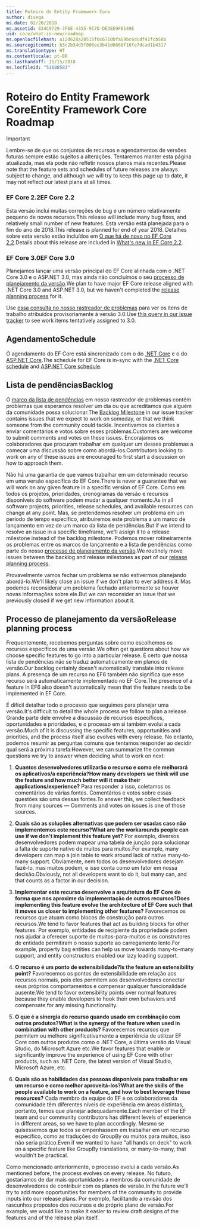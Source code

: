 ```yaml
---
title: Roteiro do Entity Framework Core
author: divega
ms.date: 02/20/2018
ms.assetid: 834C9729-7F6E-4355-917D-DE3EE9FE149E
uid: core/what-is-new/roadmap
ms.openlocfilehash: a12d628a28515f0c6710bfa59bc6dcdf41fcb58b
ms.sourcegitcommit: b3c2b34d5f006ee3b41d6668f16fe7dcad1b4317
ms.translationtype: HT
ms.contentlocale: pt-BR
ms.lasthandoff: 11/15/2018
ms.locfileid: "51688583"
---
```

# <a name="entity-framework-core-roadmap"></a><span data-ttu-id="2612c-102">Roteiro do Entity Framework Core</span><span class="sxs-lookup"><span data-stu-id="2612c-102">Entity Framework Core Roadmap</span></span>

> [!IMPORTANT]
> <span data-ttu-id="2612c-103">Lembre-se de que os conjuntos de recursos e agendamentos de versões futuras sempre estão sujeitos a alterações. Tentaremos manter esta página atualizada, mas ela pode não refletir nossos planos mais recentes.</span><span class="sxs-lookup"><span data-stu-id="2612c-103">Please note that the feature sets and schedules of future releases are always subject to change, and although we will try to keep this page up to date, it may not reflect our latest plans at all times.</span></span>

### <a name="ef-core-22"></a><span data-ttu-id="2612c-104">EF Core 2.2</span><span class="sxs-lookup"><span data-stu-id="2612c-104">EF Core 2.2</span></span>

<span data-ttu-id="2612c-105">Esta versão inclui muitas correções de bug e um número relativamente pequeno de novos recursos.</span><span class="sxs-lookup"><span data-stu-id="2612c-105">This release will include many bug fixes, and relatively small number of new features.</span></span> <span data-ttu-id="2612c-106">Esta versão está planejada para o fim do ano de 2018.</span><span class="sxs-lookup"><span data-stu-id="2612c-106">This release is planned for end of year 2018.</span></span> <span data-ttu-id="2612c-107">Detalhes sobre esta versão estão incluídos em [O que há de novo no EF Core 2.2](xref:core/what-is-new/ef-core-2.2).</span><span class="sxs-lookup"><span data-stu-id="2612c-107">Details about this release are included in [What's new in EF Core 2.2](xref:core/what-is-new/ef-core-2.2).</span></span> 

### <a name="ef-core-30"></a><span data-ttu-id="2612c-108">EF Core 3.0</span><span class="sxs-lookup"><span data-stu-id="2612c-108">EF Core 3.0</span></span>

<span data-ttu-id="2612c-109">Planejamos lançar uma versão principal do EF Core alinhada com o .NET Core 3.0 e o ASP.NET 3.0, mas ainda não concluímos o seu [processo de planejamento da versão](#release-planning-process).</span><span class="sxs-lookup"><span data-stu-id="2612c-109">We plan to have major EF Core release aligned with .NET Core 3.0 and ASP.NET 3.0, but we haven't completed the [release planning process](#release-planning-process) for it.</span></span>

<span data-ttu-id="2612c-110">Use [essa consulta no nosso rastreador de problemas](https://github.com/aspnet/EntityFrameworkCore/issues?q=is%3Aopen+is%3Aissue+milestone%3A3.0.0+sort%3Areactions-%2B1-desc) para ver os itens de trabalho atribuídos provisoriamente à versão 3.0.</span><span class="sxs-lookup"><span data-stu-id="2612c-110">Use [this query in our issue tracker](https://github.com/aspnet/EntityFrameworkCore/issues?q=is%3Aopen+is%3Aissue+milestone%3A3.0.0+sort%3Areactions-%2B1-desc) to see work items tentatively assigned to 3.0.</span></span>

## <a name="schedule"></a><span data-ttu-id="2612c-111">Agendamento</span><span class="sxs-lookup"><span data-stu-id="2612c-111">Schedule</span></span>

<span data-ttu-id="2612c-112">O agendamento do EF Core está sincronizado com o do [.NET Core](https://github.com/dotnet/core/blob/master/roadmap.md) e o do [ASP.NET Core](https://github.com/aspnet/Home/wiki/Roadmap).</span><span class="sxs-lookup"><span data-stu-id="2612c-112">The schedule for EF Core is in-sync with the [.NET Core schedule](https://github.com/dotnet/core/blob/master/roadmap.md) and [ASP.NET Core schedule](https://github.com/aspnet/Home/wiki/Roadmap).</span></span>

## <a name="backlog"></a><span data-ttu-id="2612c-113">Lista de pendências</span><span class="sxs-lookup"><span data-stu-id="2612c-113">Backlog</span></span>

<span data-ttu-id="2612c-114">O [marco da lista de pendências](https://github.com/aspnet/EntityFrameworkCore/issues?q=is%3Aopen+is%3Aissue+milestone%3ABacklog+sort%3Areactions-%2B1-desc) em nosso rastreador de problemas contém problemas que esperamos resolver um dia ou que acreditamos que alguém da comunidade possa solucionar.</span><span class="sxs-lookup"><span data-stu-id="2612c-114">The [Backlog Milestone](https://github.com/aspnet/EntityFrameworkCore/issues?q=is%3Aopen+is%3Aissue+milestone%3ABacklog+sort%3Areactions-%2B1-desc) in our issue tracker contains issues that we expect to work on someday, or that we think someone from the community could tackle.</span></span>
<span data-ttu-id="2612c-115">Incentivamos os clientes a enviar comentários e votos sobre esses problemas.</span><span class="sxs-lookup"><span data-stu-id="2612c-115">Customers are welcome to submit comments and votes on these issues.</span></span>
<span data-ttu-id="2612c-116">Encorajamos os colaboradores que procuram trabalhar em qualquer um desses problemas a começar uma discussão sobre como abordá-los.</span><span class="sxs-lookup"><span data-stu-id="2612c-116">Contributors looking to work on any of these issues are encouraged to first start a discussion on how to approach them.</span></span>

<span data-ttu-id="2612c-117">Não há uma garantia de que vamos trabalhar em um determinado recurso em uma versão específica do EF Core.</span><span class="sxs-lookup"><span data-stu-id="2612c-117">There is never a guarantee that we will work on any given feature in a specific version of EF Core.</span></span>
<span data-ttu-id="2612c-118">Como em todos os projetos, prioridades, cronogramas da versão e recursos disponíveis do software podem mudar a qualquer momento.</span><span class="sxs-lookup"><span data-stu-id="2612c-118">As in all software projects, priorities, release schedules, and available resources can change at any point.</span></span>
<span data-ttu-id="2612c-119">Mas, se pretendemos resolver um problema em um período de tempo específico, atribuiremos este problema a um marco de lançamento em vez de um marco da lista de pendências.</span><span class="sxs-lookup"><span data-stu-id="2612c-119">But if we intend to resolve an issue in a specific timeframe, we'll assign it to a release milestone instead of the backlog milestone.</span></span>
<span data-ttu-id="2612c-120">Podemos mover rotineiramente os problemas entre os marcos de lançamento e a lista de pendências como parte do nosso [processo de planejamento da versão](#release-planning-process).</span><span class="sxs-lookup"><span data-stu-id="2612c-120">We routinely move issues between the backlog and release milestones as part of our [release planning process](#release-planning-process).</span></span>

<span data-ttu-id="2612c-121">Provavelmente vamos fechar um problema se não estivermos planejando abordá-lo.</span><span class="sxs-lookup"><span data-stu-id="2612c-121">We'll likely close an issue if we don't plan to ever address it.</span></span>
<span data-ttu-id="2612c-122">Mas podemos reconsiderar um problema fechado anteriormente se houver novas informações sobre ele.</span><span class="sxs-lookup"><span data-stu-id="2612c-122">But we can reconsider an issue that we previously closed if we get new information about it.</span></span>

## <a name="release-planning-process"></a><span data-ttu-id="2612c-123">Processo de planejamento da versão</span><span class="sxs-lookup"><span data-stu-id="2612c-123">Release planning process</span></span>

<span data-ttu-id="2612c-124">Frequentemente, recebemos perguntas sobre como escolhemos os recursos específicos de uma versão.</span><span class="sxs-lookup"><span data-stu-id="2612c-124">We often get questions about how we choose specific features to go into a particular release.</span></span>
<span data-ttu-id="2612c-125">É certo que nossa lista de pendências não se traduz automaticamente em planos de versão.</span><span class="sxs-lookup"><span data-stu-id="2612c-125">Our backlog certainly doesn't automatically translate into release plans.</span></span>
<span data-ttu-id="2612c-126">A presença de um recurso no EF6 também não significa que esse recurso será automaticamente implementado no EF Core.</span><span class="sxs-lookup"><span data-stu-id="2612c-126">The presence of a feature in EF6 also doesn't automatically mean that the feature needs to be implemented in EF Core.</span></span>

<span data-ttu-id="2612c-127">É difícil detalhar todo o processo que seguimos para planejar uma versão.</span><span class="sxs-lookup"><span data-stu-id="2612c-127">It's difficult to detail the whole process we follow to plan a release.</span></span>
<span data-ttu-id="2612c-128">Grande parte dele envolve a discussão de recursos específicos, oportunidades e prioridades, e o processo em si também evolui a cada versão.</span><span class="sxs-lookup"><span data-stu-id="2612c-128">Much of it is discussing the specific features, opportunities and priorities, and the process itself also evolves with every release.</span></span>
<span data-ttu-id="2612c-129">No entanto, podemos resumir as perguntas comuns que tentamos responder ao decidir qual será a próxima tarefa:</span><span class="sxs-lookup"><span data-stu-id="2612c-129">However, we can summarize the common questions we try to answer when deciding what to work on next:</span></span>

1. <span data-ttu-id="2612c-130">**Quantos desenvolvedores utilizarão o recurso e como ele melhorará os aplicativos/a experiência?**</span><span class="sxs-lookup"><span data-stu-id="2612c-130">**How many developers we think will use the feature and how much better will it make their applications/experience?**</span></span> <span data-ttu-id="2612c-131">Para responder a isso, coletamos os comentários de várias fontes. Comentários e votos sobre essas questões são uma dessas fontes.</span><span class="sxs-lookup"><span data-stu-id="2612c-131">To answer this, we collect feedback from many sources — Comments and votes on issues is one of those sources.</span></span>

2. <span data-ttu-id="2612c-132">**Quais são as soluções alternativas que podem ser usadas caso não implementemos este recurso?**</span><span class="sxs-lookup"><span data-stu-id="2612c-132">**What are the workarounds people can use if we don't implement this feature yet?**</span></span> <span data-ttu-id="2612c-133">Por exemplo, diversos desenvolvedores podem mapear uma tabela de junção para solucionar a falta de suporte nativo de muitos para muitos.</span><span class="sxs-lookup"><span data-stu-id="2612c-133">For example, many developers can map a join table to work around lack of native many-to-many support.</span></span> <span data-ttu-id="2612c-134">Obviamente, nem todos os desenvolvedores desejam fazê-lo, mas muitos podem, e isso conta como um fator em nossa decisão.</span><span class="sxs-lookup"><span data-stu-id="2612c-134">Obviously, not all developers want to do it, but many can, and that counts as a factor in our decision.</span></span>

3. <span data-ttu-id="2612c-135">**Implementar este recurso desenvolve a arquitetura do EF Core de forma que nos aproxime da implementação de outros recursos?**</span><span class="sxs-lookup"><span data-stu-id="2612c-135">**Does implementing this feature evolve the architecture of EF Core such that it moves us closer to implementing other features?**</span></span> <span data-ttu-id="2612c-136">Favorecemos os recursos que atuam como blocos de construção para outros recursos.</span><span class="sxs-lookup"><span data-stu-id="2612c-136">We tend to favor features that act as building blocks for other features.</span></span> <span data-ttu-id="2612c-137">Por exemplo, entidades de recipiente da propriedade podem nos ajudar a oferecer suporte de muitos-para-muitos e os construtores de entidade permitiram o nosso suporte ao carregamento lento.</span><span class="sxs-lookup"><span data-stu-id="2612c-137">For example, property bag entities can help us move towards many-to-many support, and entity constructors enabled our lazy loading support.</span></span> 

4. <span data-ttu-id="2612c-138">**O recurso é um ponto de extensibilidade?**</span><span class="sxs-lookup"><span data-stu-id="2612c-138">**Is the feature an extensibility point?**</span></span> <span data-ttu-id="2612c-139">Favorecemos os pontos de extensibilidade em relação aos recursos normais, pois eles permitem aos desenvolvedores conectar seus próprios comportamentos e compensar qualquer funcionalidade ausente.</span><span class="sxs-lookup"><span data-stu-id="2612c-139">We tend to favor extensibility points over normal features because they enable developers to hook their own behaviors and compensate for any missing functionality.</span></span> 

5. <span data-ttu-id="2612c-140">**O que é a sinergia do recurso quando usado em combinação com outros produtos?**</span><span class="sxs-lookup"><span data-stu-id="2612c-140">**What is the synergy of the feature when used in combination with other products?**</span></span> <span data-ttu-id="2612c-141">Favorecemos recursos que permitem ou melhore significativamente a experiência de utilizar EF Core com outros produtos como o .NET Core, a última versão do Visual Studio, do Microsoft Azure etc.</span><span class="sxs-lookup"><span data-stu-id="2612c-141">We favor features that enable or significantly improve the experience of using EF Core with other products, such as .NET Core, the latest version of Visual Studio, Microsoft Azure, etc.</span></span>

6. <span data-ttu-id="2612c-142">**Quais são as habilidades das pessoas disponíveis para trabalhar em um recurso e como melhor aproveitá-los?**</span><span class="sxs-lookup"><span data-stu-id="2612c-142">**What are the skills of the people available to work on a feature, and how to best leverage these resources?**</span></span> <span data-ttu-id="2612c-143">Cada membro da equipe do EF e os colaboradores da comunidade têm diferentes níveis de experiência em áreas distintas, portanto, temos que planejar adequadamente.</span><span class="sxs-lookup"><span data-stu-id="2612c-143">Each member of the EF team and our community contributors has different levels of experience in different areas, so we have to plan accordingly.</span></span> <span data-ttu-id="2612c-144">Mesmo se quiséssemos que todos se empenhassem em trabalhar em um recurso específico, como as traduções do GroupBy ou muitos para muitos, isso não seria prático.</span><span class="sxs-lookup"><span data-stu-id="2612c-144">Even if we wanted to have "all hands on deck" to work on a specific feature like GroupBy translations, or many-to-many, that wouldn't be practical.</span></span>

<span data-ttu-id="2612c-145">Como mencionado anteriormente, o processo evolui a cada versão.</span><span class="sxs-lookup"><span data-stu-id="2612c-145">As mentioned before, the process evolves on every release.</span></span>
<span data-ttu-id="2612c-146">No futuro, gostaríamos de dar mais oportunidades a membros da comunidade de desenvolvedores de contribuir com os planos de versão.</span><span class="sxs-lookup"><span data-stu-id="2612c-146">In the future we'll try to add more opportunities for members of the community to provide inputs into our release plans.</span></span>
<span data-ttu-id="2612c-147">Por exemplo, facilitando a revisão dos rascunhos propostos dos recursos e do próprio plano de versão.</span><span class="sxs-lookup"><span data-stu-id="2612c-147">For example, we would like to make it easier to review draft designs of the features and of the release plan itself.</span></span>